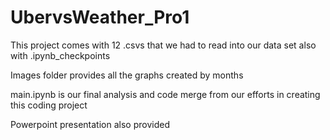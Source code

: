 # UbervsWeather_Pro1

This project comes with 12 .csvs that we had to read into our data set also with .ipynb_checkpoints

Images folder provides all the graphs created by months

main.ipynb is our final analysis and code merge from our efforts in creating this coding project

Powerpoint presentation also provided
